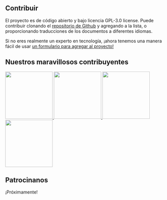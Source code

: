 ## Contribuir

El proyecto es de código abierto y bajo licencia GPL-3.0 license. Puede contribuir clonando el [repositorio de Github](https://github.com/CSumm/helpmepoc) y agregando a la lista, o proporcionando traducciones de los documentos a diferentes idiomas.

Si no eres realmente un experto en tecnología, ¡ahora tenemos una manera fácil de usar <a href="https://gallant-ride-34b413.netlify.app/admin"> un formulario para agregar al proyecto! </a>

## Nuestros maravillosos contribuyentes

<a href="https://www.github.com/csumm"> <img width="150px" height="150px" src="/images/carlgithub.png"> </a>
<a href="https://github.com/calba5141114"> <img width="150px" height="150px" src="/images/carlosalba.jpeg"> </a>
<a href="https://github.com/natolcese"> <img width="150px" height="150px" src="/images/natalie_o.png"> </a>
<a href="https://github.com/marikonda"> <img width="150px" height="150px" src="/images/marikko.png"> </a>

## Patrocinanos

¡Próximamente!
